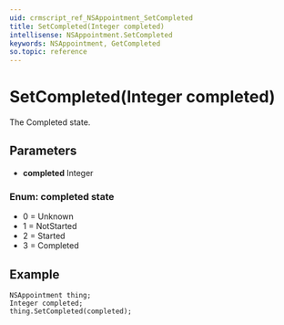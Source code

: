 ```yaml
---
uid: crmscript_ref_NSAppointment_SetCompleted
title: SetCompleted(Integer completed)
intellisense: NSAppointment.SetCompleted
keywords: NSAppointment, GetCompleted
so.topic: reference
---
```


# SetCompleted(Integer completed)

The Completed state.

## Parameters

* **completed** Integer

### Enum: completed state

* 0 = Unknown
* 1 = NotStarted
* 2 = Started
* 3 = Completed

## Example

```crmscript
NSAppointment thing;
Integer completed;
thing.SetCompleted(completed);
```
